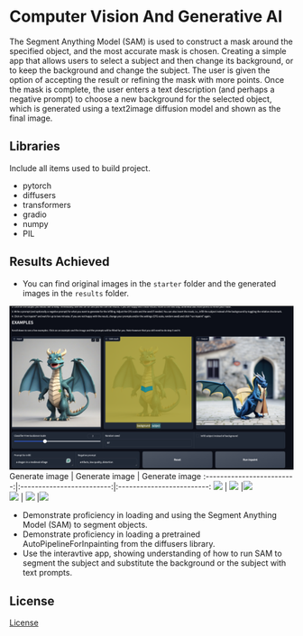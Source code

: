 # Computer Vision And Generative AI

[image1]: ./results/image1.png
[image2]: ./results/image.png
[image3]: ./results/image2.png
[image4]: ./results/AppView.png
[image7]: ./results/image3.png
[image8]: ./results/image4.png
[image9]: ./results/image5.png
The Segment Anything Model (SAM) is used to construct a mask around the specified object, and the most accurate mask is chosen. Creating a simple app that allows users to select a subject and then change its background, or to keep the background and change the subject. The user is given the option of accepting the result or refining the mask with more points. Once the mask is complete, the user enters a text description (and perhaps a negative prompt) to choose a new background for the selected object, which is generated using a text2image diffusion model and shown as the final image.

## Libraries

Include all items used to build project.  

* pytorch
* diffusers
* transformers
* gradio
* numpy
* PIL

## Results Achieved

* You can find original images in the `starter` folder and the generated images in the `results` folder.  

![image4]  
Generate image     |  Generate image |  Generate image
:-------------------------:|:-------------------------:|:-------------------------:
![][image1]                | ![][image2]               |![][image3]  
![][image7]                | ![][image8]               |![][image9]  

* Demonstrate proficiency in loading and using the Segment Anything Model (SAM) to segment objects.
* Demonstrate proficiency in loading a pretrained AutoPipelineForInpainting from the diffusers library.
* Use the interavtive app, showing understanding of how to run SAM to segment the subject and substitute the background or the subject with text prompts.

## License

[License](LICENSE.txt)
